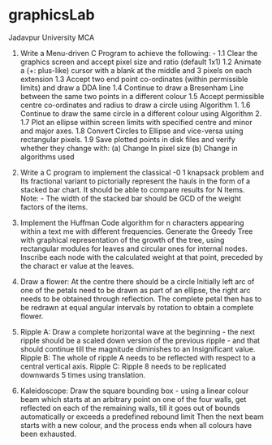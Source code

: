 # graphicsLab
Jadavpur University MCA
1.  Write a Menu-driven C Program to achieve the following: -
1.1    Clear the graphics screen and accept pixel size and ratio (default 1x1)
1.2    Animate a (+: plus-like) cursor with a blank at the middle and 3 pixels on each extension
1.3    Accept two end point co-ordinates (within permissible limits) and draw a DDA line
1.4    Continue to draw a Bresenham Line between the same two points in a different colour
1.5    Accept permissible centre co-ordinates and radius to draw a circle using Algorithm 1.
1.6    Continue to draw the same circle in a different colour using Algorithm 2.
1.7    Plot an ellipse within screen limits with specified centre and minor and major axes.
1.8    Convert Circles to Ellipse and vice-versa using rectangular pixels.
1.9    Save plotted points in disk files and verify whether they change with: 
(a) Change In pixel size       (b) Change in algorithms used

2.  Write a C program to implement the classical -0 1 knapsack problem and Its fractional variant to pictorially represent the hauls in the form of a stacked bar chart. It should be able to compare results for N Items.
Note: - The width of the stacked bar should be GCD of the weight factors of the items.

3.  Implement the Huffman Code algorithm for n characters appearing within a text me with different frequencies. Generate the Greedy Tree with graphical representation of the growth of the tree, using rectangular modules for leaves and circular ones for internal nodes. Inscribe each node with the calculated weight at that point, preceded by the charact er value at the leaves.

4.  Draw a flower: At the centre there should be a circle Initially left arc of one of the petals need to be drawn as part of an ellipse, the right arc needs to be obtained through reflection. The complete petal then has to be redrawn at equal angular intervals by rotation to obtain a complete flower.

5.  Ripple A: Draw a complete horizontal wave at the beginning - the next ripple should be a scaled down version of the previous ripple - and that should continue till the magnitude diminishes to an Insignificant value.
Ripple B: The whole of ripple A needs to be reflected with respect to a central vertical axis.
Ripple C: Ripple 8 needs to be replicated downwards 5 times using translation.

6.  Kaleidoscope:  Draw the square bounding box - using a linear colour beam which starts at an arbitrary point on one of the four walls, get reflected on each of the remaining walls, till it goes out of bounds automatically or exceeds a predefined rebound limit Then the next beam starts with a new colour, and the process ends when all colours have been exhausted.
